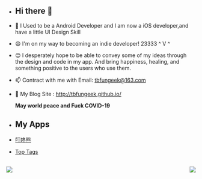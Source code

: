 - ## Hi there 👋

- 🔭 I Used to be a Android Developer and I am now a iOS developer,and have a little UI Design Skill

- 😄 I'm on my way to becoming an indie developer!  23333 ^ V ^

- 😊 I desperately hope to be able to convey some of my ideas through the design and code in my app.
     And bring happiness, healing, and something positive to the users who use them.

- 📫 Contract with me with Email: tbfungeek@163.com

- 👋 My Blog Site : http://tbfungeek.github.io/

  **May world peace and Fuck COVID-19**

- ##  My Apps

- [叮咚熊](https://apps.apple.com/cn/app/%E5%8F%AE%E5%92%9A%E7%86%8A/id1574272868)


- [Top Tags](https://apps.apple.com/cn/app/top-tags/id1589642043)

<br/>

<img align="left" src="https://github-readme-stats.vercel.app/api?username=tbfungeek&show_icons=true" />

<img align="right" src="https://github-readme-stats.vercel.app/api/top-langs/?username=tbfungeek&hide=html&count_private=true&show_icons=true" />



